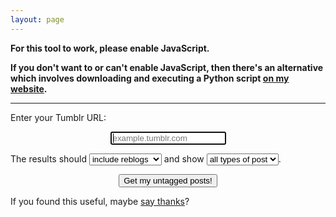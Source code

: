 ```yaml
---
layout: page
---
```


<noscript>
  <p><strong>For this tool to work, please enable JavaScript. </strong></p>
  <p><strong> If you don't want to or can't enable JavaScript, then there's an alternative which involves downloading and executing a Python script <a href="https://alexwlchan.net/2013/08/untagged-tumblr-posts/">on my website</a>.
  </strong></p>
  <hr>
</noscript>

<form>
  Enter your Tumblr URL:
  <p>
    <center>
      <input type="text" id="hostname" placeholder="example.tumblr.com" autofocus spellcheck="false">
    </center>
  </p>
  <p>
    The results should <select class="styled-select" id="reblog_filter">
      <option>include reblogs</option>
      <option>exclude reblogs</option>
    </select>
    and show
    <select class="styled-select" id="post_type">
      <option value="all">all types of post</option>
      <option value="text">text posts</option>
      <option value="photo">photo posts</option>
      <option value="quote">quotes</option>
      <option value="link">link posts</option>
      <option value="chat">chat posts</option>
      <option value="audio">audio posts</option>
      <option value="video">videos</option>
      <option value="answer">answer posts</option>
    </select>.
  </p>
</form>

<center>
  <button type="submit" id="untagged_posts_button" onclick="load_results_page();"> Get my untagged posts!</button>
</center>

If you found this useful, maybe <a href="https://alexwlchan.net/say-thanks/">say thanks</a>?
